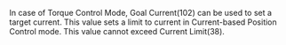 In case of Torque Control Mode, Goal Current(102) can be used to set a target current. This value sets a limit to current in Current-based Position Control mode. This value cannot exceed Current Limit(38).
